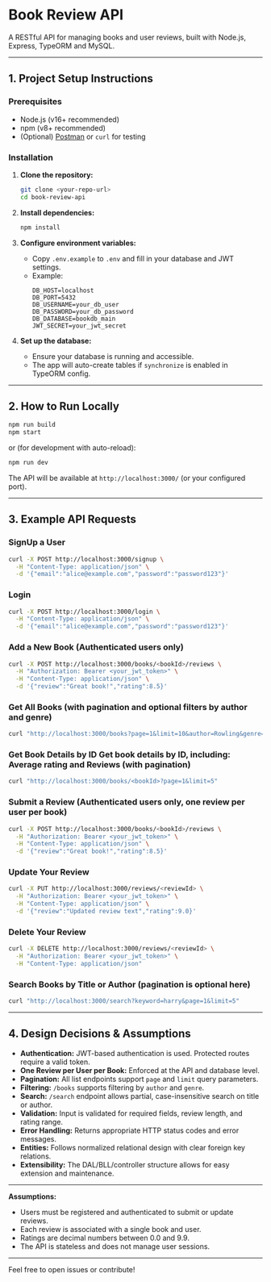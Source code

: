 # Book Review API

A RESTful API for managing books and user reviews, built with Node.js, Express, TypeORM and MySQL.

---

## 1. Project Setup Instructions

### Prerequisites

- Node.js (v16+ recommended)
- npm (v8+ recommended)
- (Optional) [Postman](https://www.postman.com/) or `curl` for testing

### Installation

1. **Clone the repository:**
   ```sh
   git clone <your-repo-url>
   cd book-review-api
   ```

2. **Install dependencies:**
   ```sh
   npm install
   ```

3. **Configure environment variables:**
   - Copy `.env.example` to `.env` and fill in your database and JWT settings.
   - Example:
     ```
     DB_HOST=localhost
     DB_PORT=5432
     DB_USERNAME=your_db_user
     DB_PASSWORD=your_db_password
     DB_DATABASE=bookdb_main
     JWT_SECRET=your_jwt_secret
     ```

4. **Set up the database:**
   - Ensure your database is running and accessible.
   - The app will auto-create tables if `synchronize` is enabled in TypeORM config.

---

## 2. How to Run Locally

```sh
npm run build
npm start
```
or (for development with auto-reload):
```sh
npm run dev
```
The API will be available at `http://localhost:3000/` (or your configured port).

---

## 3. Example API Requests

### SignUp a User

```sh
curl -X POST http://localhost:3000/signup \
  -H "Content-Type: application/json" \
  -d '{"email":"alice@example.com","password":"password123"}'
```

### Login

```sh
curl -X POST http://localhost:3000/login \
  -H "Content-Type: application/json" \
  -d '{"email":"alice@example.com","password":"password123"}'
```

### Add a New Book  (Authenticated users only)

```sh
curl -X POST http://localhost:3000/books/<bookId>/reviews \
  -H "Authorization: Bearer <your_jwt_token>" \
  -H "Content-Type: application/json" \
  -d '{"review":"Great book!","rating":8.5}'
```

### Get All Books (with pagination and optional filters by author and genre)

```sh
curl "http://localhost:3000/books?page=1&limit=10&author=Rowling&genre=Fantasy"
```

### Get Book Details by ID  Get book details by ID, including: Average rating and Reviews (with pagination)

```sh
curl "http://localhost:3000/books/<bookId>?page=1&limit=5"
```

### Submit a Review (Authenticated users only, one review per user per book)

```sh
curl -X POST http://localhost:3000/books/<bookId>/reviews \
  -H "Authorization: Bearer <your_jwt_token>" \
  -H "Content-Type: application/json" \
  -d '{"review":"Great book!","rating":8.5}'
```

### Update Your Review

```sh
curl -X PUT http://localhost:3000/reviews/<reviewId> \
  -H "Authorization: Bearer <your_jwt_token>" \
  -H "Content-Type: application/json" \
  -d '{"review":"Updated review text","rating":9.0}'
```

### Delete Your Review
```sh
curl -X DELETE http://localhost:3000/reviews/<reviewId> \
  -H "Authorization: Bearer <your_jwt_token>" \
  -H "Content-Type: application/json" 
```

### Search Books by Title or Author (pagination is optional here)

```sh
curl "http://localhost:3000/search?keyword=harry&page=1&limit=5"
```

---

## 4. Design Decisions & Assumptions

- **Authentication:** JWT-based authentication is used. Protected routes require a valid token.
- **One Review per User per Book:** Enforced at the API and database level.
- **Pagination:** All list endpoints support `page` and `limit` query parameters.
- **Filtering:** `/books` supports filtering by `author` and `genre`.
- **Search:** `/search` endpoint allows partial, case-insensitive search on title or author.
- **Validation:** Input is validated for required fields, review length, and rating range.
- **Error Handling:** Returns appropriate HTTP status codes and error messages.
- **Entities:** Follows normalized relational design with clear foreign key relations.
- **Extensibility:** The DAL/BLL/controller structure allows for easy extension and maintenance.

---

**Assumptions:**
- Users must be registered and authenticated to submit or update reviews.
- Each review is associated with a single book and user.
- Ratings are decimal numbers between 0.0 and 9.9.
- The API is stateless and does not manage user sessions.

---

Feel free to open issues or contribute!